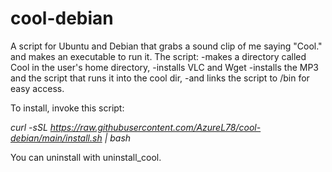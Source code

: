 # cool-debian
A script for Ubuntu and Debian that grabs a sound clip of me saying "Cool." and makes an executable to run it.
The script:
-makes a directory called Cool in the user's home directory,
-installs VLC and Wget
-installs the MP3 and the script that runs it into the cool dir,
-and links the script to /bin for easy access.

To install, invoke this script:

*curl -sSL https://raw.githubusercontent.com/AzureL78/cool-debian/main/install.sh | bash*

You can uninstall with uninstall_cool.
